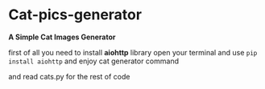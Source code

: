 # Cat-pics-generator
**A Simple Cat Images Generator**

first of all you need to install **aiohttp** library
open your terminal and use `pip install aiohttp`
and enjoy cat generator command

and read cats.py for the rest of code
